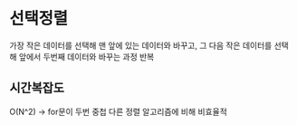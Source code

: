 # 선택정렬
가장 작은 데이터를 선택해 맨 앞에 있는 데이터와 바꾸고, 그 다음 작은 데이터를 선택해 앞에서 두번째 데이터와 바꾸는 과정 반복

## 시간복잡도
O(N^2) -> for문이 두번 중첩
다른 정렬 알고리즘에 비해 비효율적